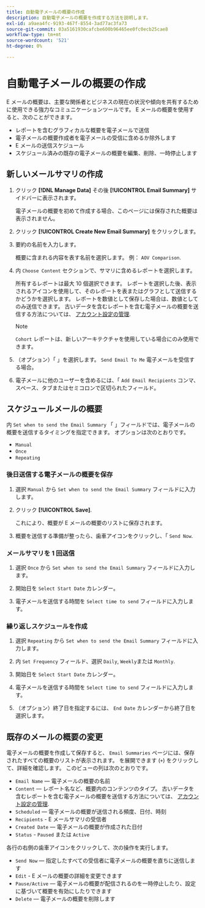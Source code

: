 ```yaml
---
title: 自動電子メールの概要の作成
description: 自動電子メールの概要を作成する方法を説明します。
exl-id: a9aea4fc-9193-467f-8554-3ad77ac3fa73
source-git-commit: 03a5161930cafcbe600b96465ee0fc0ecb25cae8
workflow-type: tm+mt
source-wordcount: '521'
ht-degree: 0%

---
```


# 自動電子メールの概要の作成

E メールの概要は、主要な関係者とビジネスの現在の状況や傾向を共有するために使用できる強力なコミュニケーションツールです。 E メールの概要を使用すると、次のことができます。

* レポートを含むグラフィカルな概要を電子メールで送信
* 電子メールの概要作成者を電子メールの受信に含めるか除外します
* E メールの送信スケジュール
* スケジュール済みの既存の電子メールの概要を編集、削除、一時停止します

## 新しいメールサマリの作成

1. クリック **[!DNL Manage Data]** その後 **[!UICONTROL Email Summary]** サイドバーに表示されます。

   電子メールの概要を初めて作成する場合、このページには保存された概要は表示されません。

1. クリック **[!UICONTROL Create New Email Summary]** をクリックします。

1. 要約の名前を入力します。

   概要に含まれる内容を表す名前を選択します。 例： `AOV Comparison`.

1. 内 `Choose Content` セクションで、サマリに含めるレポートを選択します。

   所有するレポートは最大 10 個選択できます。 レポートを選択した後、表示されるアイコンを使用して、そのレポートを表またはグラフとして送信するかどうかを選択します。 レポートを数値として保存した場合は、数値としてのみ送信できます。 古いデータを含むレポートを含む電子メールの概要を送信する方法については、 [アカウント設定の管理](../../administrator/account-management/managing-account-settings.md).

   >[!NOTE]
   >
   >`Cohort` レポートは、新しいアーキテクチャを使用している場合にのみ使用できます。

1. （オプション）「 」を選択します。 `Send Email To Me` 電子メールを受信する場合。

1. 電子メールに他のユーザーを含めるには、「 `Add Email Recipients` コンマ、スペース、タブまたはセミコロンで区切られたフィールド。

## スケジュールメールの概要

内 `Set when to send the Email Summary` 「 」フィールドでは、電子メールの概要を送信するタイミングを指定できます。 オプションは次のとおりです。

* `Manual`
* `Once`
* `Repeating`

### 後日送信する電子メールの概要を保存

1. 選択 `Manual` から `Set when to send the Email Summary` フィールドに入力します。

1. クリック **[!UICONTROL Save]**.

   これにより、概要が E メールの概要のリストに保存されます。

1. 概要を送信する準備が整ったら、歯車アイコンをクリックし、「 `Send Now`.

### メールサマリを 1 回送信

1. 選択 `Once` から `Set when to send the Email Summary` フィールドに入力します。

1. 開始日を `Select Start Date` カレンダー。

1. 電子メールを送信する時間を `Select time to send` フィールドに入力します。

### 繰り返しスケジュールを作成

1. 選択 `Repeating` から `Set when to send the Email Summary` フィールドに入力します。

1. 内 `Set Frequency` フィールド、選択 `Daily`, `Weekly`または `Monthly`.

1. 開始日を `Select Start Date` カレンダー。

1. 電子メールを送信する時間を `Select time to send` フィールドに入力します。

1. （オプション）終了日を指定するには、 `End Date` カレンダーから終了日を選択します。

## 既存のメールの概要の変更

電子メールの概要を作成して保存すると、 `Email Summaries` ページには、保存されたすべての概要のリストが表示されます。 を展開できます (`+`) をクリックして、詳細を確認します。 このビューの列は次のとおりです。

* `Email Name`  — 電子メールの概要の名前
* `Content`  — レポート名など、概要内のコンテンツのタイプ。 古いデータを含むレポートを含む電子メールの概要を送信する方法については、 [アカウント設定の管理](../../administrator/account-management/managing-account-settings.md).
* `Scheduled`  — 電子メールの概要が送信される頻度、日付、時刻
* `Recipients` - E メールサマリの受信者
* `Created Date`  — 電子メールの概要が作成された日付
* `Status` - `Paused` または `Active`

各行の右側の歯車アイコンをクリックして、次の操作を実行します。

* `Send Now`  — 指定したすべての受信者に電子メールの概要を直ちに送信します
* `Edit` - E メールの概要の詳細を変更できます
* `Pause/Active`  — 電子メールの概要が配信されるのを一時停止したり、設定に基づいて概要を有効にしたりできます
* `Delete`  — 電子メールの概要を削除します
